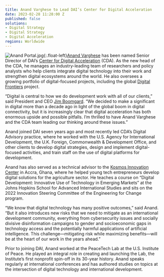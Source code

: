 ```yaml
---
title: Anand Varghese to Lead DAI’s Center for Digital Acceleration
date: 2023-02-28 11:28:00 Z
published: false
solutions:
- Digital Strategy
- Digital Strategy
- Digital Acceleration
regions: Worldwide
---
```


![Anand Portal.jpg](/uploads/Anand%20Portal.jpg){:.float-left}[Anand Varghese](https://www.dai.com/who-we-are/our-team/anand-varghese) has been named Senior Director of DAI’s [Center for Digital Acceleration](https://www.dai.com/our-work/solutions/digital-acceleration) (CDA). As the new head of the CDA, he manages an industry-leading team of researchers and policy analysts who help clients integrate digital technology into their work and strengthen digital ecosystems around the world. He also oversees a growing portfolio of digital-focused projects, including the global [Digital Frontiers](https://www.dai.com/our-work/projects/worldwide-digital-frontiers-df) project. 

“Digital is central to how we do development work with all of our clients,” said President and CEO [Jim Boomgard](https://www.dai.com/who-we-are/board/james-boomgard). “We decided to make a significant in digital more than a decade ago in light of the global boom in digital connectivity, but it is increasingly clear that digital acceleration has both enormous upside and possible pitfalls. I’m thrilled to have Anand Varghese and the CDA team leading our thinking around these issues.”
 
Anand joined DAI seven years ago and most recently led CDA’s Digital Advisory practice, where he worked with the U.S. Agency for International Development, the U.K. Foreign, Commonwealth & Development Office, and other clients to develop digital strategies, design and implement digital-focused activities, and train staff on the use of digital platforms for development.

Anand has also served as a technical advisor to the [Kosmos Innovation Center](https://www.dai.com/our-work/projects/ghana-kosmos-innovation-center-kic) in Accra, Ghana, where he helped young tech entrepreneurs develop digital solutions for the agriculture sector. He teaches a course on “Digital Development: Innovative Use of Technology in Emerging Markets” at the Johns Hopkins School for Advanced International Studies and sits on the 2022 Innovation Steering Committee of the Engineering for Change program. 
 
“We know that digital technology has many positive outcomes,” said Anand. “But it also introduces new risks that we need to mitigate as an international development community, everything from cybersecurity issues and socially divisive disinformation campaigns to gender and socioeconomic gaps in technology access and the potentially harmful applications of artificial intelligence. This challenge—mitigating risk while maximizing benefits—will be at the heart of our work in the years ahead.”
 
Prior to joining DAI, Anand worked at the PeaceTech Lab at the U.S. Institute of Peace. He played an integral role in creating and launching the Lab, the Institute’s first nonprofit spin-off in its 30-year history. Anand speaks regularly at international conferences and has authored studies on topics at the intersection of digital technology and international development.

